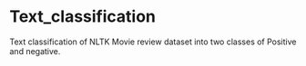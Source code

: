 # Text_classification
Text classification of NLTK Movie review dataset into two classes of Positive and negative.
